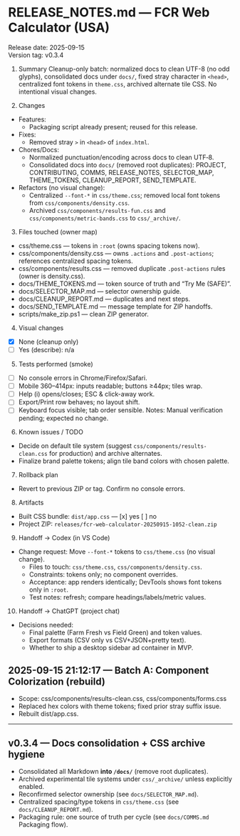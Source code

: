 # RELEASE_NOTES.md — FCR Web Calculator (USA)

Release date: 2025-09-15  
Version tag: v0.3.4

1) Summary
Cleanup-only batch: normalized docs to clean UTF-8 (no odd glyphs), consolidated docs under `docs/`, fixed stray character in `<head>`, centralized font tokens in `theme.css`, archived alternate tile CSS. No intentional visual changes.

2) Changes
- Features:
  - Packaging script already present; reused for this release.
- Fixes:
  - Removed stray `>` in `<head>` of `index.html`.
- Chores/Docs:
  - Normalized punctuation/encoding across docs to clean UTF‑8.
  - Consolidated docs into `docs/` (removed root duplicates): PROJECT, CONTRIBUTING, COMMS, RELEASE_NOTES, SELECTOR_MAP, THEME_TOKENS, CLEANUP_REPORT, SEND_TEMPLATE.
- Refactors (no visual change):
  - Centralized `--font-*` in `css/theme.css`; removed local font tokens from `css/components/density.css`.
  - Archived `css/components/results-fun.css` and `css/components/metric-bands.css` to `css/_archive/`.

3) Files touched (owner map)
- css/theme.css — tokens in `:root` (owns spacing tokens now).
- css/components/density.css — owns `.actions` and `.post-actions`; references centralized spacing tokens.
- css/components/results.css — removed duplicate `.post-actions` rules (owner is density.css).
- docs/THEME_TOKENS.md — token source of truth and “Try Me (SAFE)”.
- docs/SELECTOR_MAP.md — selector ownership guide.
- docs/CLEANUP_REPORT.md — duplicates and next steps.
- docs/SEND_TEMPLATE.md — message template for ZIP handoffs.
- scripts/make_zip.ps1 — clean ZIP generator.

4) Visual changes
- [x] None (cleanup only)
- [ ] Yes (describe): n/a

5) Tests performed (smoke)
- [ ] No console errors in Chrome/Firefox/Safari.
- [ ] Mobile 360–414px: inputs readable; buttons ≥44px; tiles wrap.
- [ ] Help (i) opens/closes; ESC & click-away work.
- [ ] Export/Print row behaves; no layout shift.
- [ ] Keyboard focus visible; tab order sensible.
Notes: Manual verification pending; expected no change.

6) Known issues / TODO
- Decide on default tile system (suggest `css/components/results-clean.css` for production) and archive alternates.
- Finalize brand palette tokens; align tile band colors with chosen palette.

7) Rollback plan
- Revert to previous ZIP or tag. Confirm no console errors.

8) Artifacts
- Built CSS bundle: `dist/app.css` — [x] yes  [ ] no
- Project ZIP: `releases/fcr-web-calculator-20250915-1052-clean.zip`

9) Handoff → Codex (in VS Code)
- Change request: Move `--font-*` tokens to `css/theme.css` (no visual change).
  - Files to touch: `css/theme.css`, `css/components/density.css`.
  - Constraints: tokens only; no component overrides.
  - Acceptance: app renders identically; DevTools shows font tokens only in `:root`.
  - Test notes: refresh; compare headings/labels/metric values.

10) Handoff → ChatGPT (project chat)
- Decisions needed:
  - Final palette (Farm Fresh vs Field Green) and token values.
  - Export formats (CSV only vs CSV+JSON+pretty text).
  - Whether to ship a desktop sidebar ad container in MVP.


## 2025-09-15 21:12:17 — Batch A: Component Colorization (rebuild)
- Scope: css/components/results-clean.css, css/components/forms.css
- Replaced hex colors with theme tokens; fixed prior stray suffix issue.
- Rebuilt dist/app.css.

---
## v0.3.4 — Docs consolidation + CSS archive hygiene
- Consolidated all Markdown **into `/docs/`** (remove root duplicates).
- Archived experimental tile systems under `css/_archive/` unless explicitly enabled.
- Reconfirmed selector ownership (see `docs/SELECTOR_MAP.md`).
- Centralized spacing/type tokens in `css/theme.css` (see `docs/CLEANUP_REPORT.md`).
- Packaging rule: one source of truth per cycle (see `docs/COMMS.md` Packaging flow).
